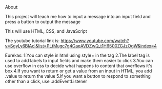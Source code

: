 About:

This project will teach me how to input a message into an input field and press a button to output the message

This will use HTML, CSS, and JavaScript

The youtube tutorial link is: https://www.youtube.com/watch?v=SgyLy6BlAcI&list=PLtMugc7g4GaqAVDZwQ_t1H6500ZGJzOgW&index=4

Eurekas:
1.You can style in html using style= in the tag
2.The label tag is used to add labels to input fields and make them easier to click
3.You can use overflow in css to decide what happens to content that overflows it's box
4.If you want to return or get a value from an input in HTML, you add .value to return the value
5.If you want a button to respond to something other than a click, use .addEventListener